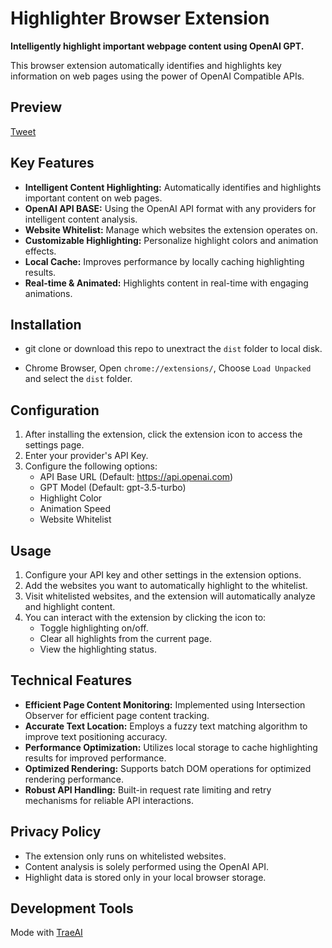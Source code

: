 # Highlighter Browser Extension

**Intelligently highlight important webpage content using OpenAI GPT.**

This browser extension automatically identifies and highlights key information on web pages using the power of OpenAI Compatible APIs.

## Preview
[Tweet](https://x.com/AnnioDance/status/1892466321767473361)

## Key Features

- **Intelligent Content Highlighting:** Automatically identifies and highlights important content on web pages.
- **OpenAI API BASE:** Using the OpenAI API format with any providers for intelligent content analysis.
- **Website Whitelist:** Manage which websites the extension operates on.
- **Customizable Highlighting:**  Personalize highlight colors and animation effects.
- **Local Cache:** Improves performance by locally caching highlighting results.
- **Real-time & Animated:** Highlights content in real-time with engaging animations.

## Installation

- git clone or download this repo to unextract the `dist` folder to local disk.

- Chrome Browser, Open `chrome://extensions/`, Choose `Load Unpacked` and select the `dist` folder.

## Configuration

1. After installing the extension, click the extension icon to access the settings page.
2. Enter your provider's API Key.
3. Configure the following options:
   - API Base URL (Default: https://api.openai.com)
   - GPT Model (Default: gpt-3.5-turbo)
   - Highlight Color
   - Animation Speed
   - Website Whitelist

## Usage

1. Configure your API key and other settings in the extension options.
2. Add the websites you want to automatically highlight to the whitelist.
3. Visit whitelisted websites, and the extension will automatically analyze and highlight content.
4. You can interact with the extension by clicking the icon to:
   - Toggle highlighting on/off.
   - Clear all highlights from the current page.
   - View the highlighting status.

## Technical Features

- **Efficient Page Content Monitoring:** Implemented using Intersection Observer for efficient page content tracking.
- **Accurate Text Location:** Employs a fuzzy text matching algorithm to improve text positioning accuracy.
- **Performance Optimization:** Utilizes local storage to cache highlighting results for improved performance.
- **Optimized Rendering:** Supports batch DOM operations for optimized rendering performance.
- **Robust API Handling:** Built-in request rate limiting and retry mechanisms for reliable API interactions.

## Privacy Policy

- The extension only runs on whitelisted websites.
- Content analysis is solely performed using the OpenAI API.
- Highlight data is stored only in your local browser storage.


## Development Tools
Mode with [TraeAI](https://trae.ai)
